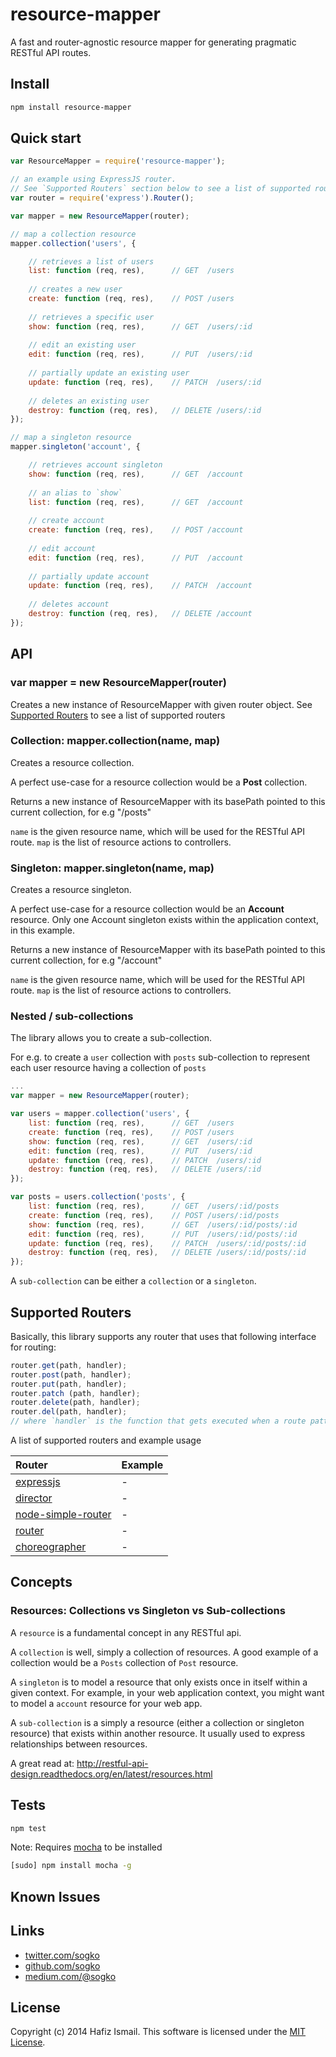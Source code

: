 # resource-mapper

A fast and router-agnostic resource mapper for generating pragmatic RESTful API routes.

## Install

```bash
npm install resource-mapper
```

## Quick start

```javascript
var ResourceMapper = require('resource-mapper');

// an example using ExpressJS router.
// See `Supported Routers` section below to see a list of supported routers
var router = require('express').Router();

var mapper = new ResourceMapper(router);

// map a collection resource
mapper.collection('users', {

    // retrieves a list of users
    list: function (req, res),      // GET  /users
    
    // creates a new user
    create: function (req, res),    // POST /users
    
    // retrieves a specific user
    show: function (req, res),      // GET  /users/:id
    
    // edit an existing user
    edit: function (req, res),      // PUT  /users/:id 
    
    // partially update an existing user
    update: function (req, res),    // PATCH  /users/:id
    
    // deletes an existing user
    destroy: function (req, res),   // DELETE /users/:id
});

// map a singleton resource
mapper.singleton('account', {

    // retrieves account singleton
    show: function (req, res),      // GET  /account
    
    // an alias to `show`
    list: function (req, res),      // GET  /account
    
    // create account
    create: function (req, res),    // POST /account
    
    // edit account
    edit: function (req, res),      // PUT  /account
    
    // partially update account
    update: function (req, res),    // PATCH  /account
    
    // deletes account
    destroy: function (req, res),   // DELETE /account
});
```

## API

### var mapper = new ResourceMapper(router)
Creates a new instance of ResourceMapper with given router object.
See [Supported Routers](#supported-routers) to see a list of supported routers

### Collection: mapper.collection(name, map)
Creates a resource collection. 

A perfect use-case for a resource collection would be a **Post** collection.

Returns a new instance of ResourceMapper with its basePath pointed to this current collection, for e.g "/posts"

```name``` is the given resource name, which will be used for the RESTful API route.
```map``` is the list of resource actions to controllers.


### Singleton: mapper.singleton(name, map)
Creates a resource singleton. 

A perfect use-case for a resource collection would be an **Account** resource. Only one Account singleton exists within the application context, in this example. 

Returns a new instance of ResourceMapper with its basePath pointed to this current collection, for e.g "/account"

```name``` is the given resource name, which will be used for the RESTful API route.
```map``` is the list of resource actions to controllers.

### Nested / sub-collections
The library allows you to create a sub-collection.

For e.g. to create a ```user``` collection with ```posts``` sub-collection to represent each user resource having a collection of ```posts```

```javascript
...
var mapper = new ResourceMapper(router);

var users = mapper.collection('users', {
    list: function (req, res),      // GET  /users
    create: function (req, res),    // POST /users
    show: function (req, res),      // GET  /users/:id
    edit: function (req, res),      // PUT  /users/:id 
    update: function (req, res),    // PATCH  /users/:id
    destroy: function (req, res),   // DELETE /users/:id
});

var posts = users.collection('posts', {
    list: function (req, res),      // GET  /users/:id/posts
    create: function (req, res),    // POST /users/:id/posts
    show: function (req, res),      // GET  /users/:id/posts/:id
    edit: function (req, res),      // PUT  /users/:id/posts/:id 
    update: function (req, res),    // PATCH  /users/:id/posts/:id
    destroy: function (req, res),   // DELETE /users/:id/posts/:id
});
```

A ```sub-collection``` can be either a ```collection``` or a ```singleton```.

## Supported Routers

Basically, this library supports any router that uses that following interface for routing:

```javascript
router.get(path, handler);
router.post(path, handler);
router.put(path, handler);
router.patch (path, handler);
router.delete(path, handler);
router.del(path, handler);
// where `handler` is the function that gets executed when a route pattern matches
```

A list of supported routers and example usage

| Router | Example |
|:-------|:--------|
| [expressjs](https://github.com/strongloop/express) | \- |
| [director](https://github.com/flatiron/director) | \- |
| [node-simple-router](https://github.com/sandy98/node-simple-router) | \- |
| [router](https://github.com/gett/router) | \- |
| [choreographer](https://github.com/laughinghan/choreographer) | \- |

## Concepts

### Resources: Collections vs Singleton vs Sub-collections


A ```resource``` is a fundamental concept in any RESTful api.

A ```collection``` is well, simply a collection of resources. A good example of a collection would be a ```Posts``` collection of ```Post``` resource.

A ```singleton``` is to model a resource that only exists once in itself within a given context.
For example, in your web application context, you might want to model a ```account``` resource for your web app.

A ```sub-collection``` is a simply a resource (either a collection or singleton resource) that exists within another resource. It usually used to express relationships between resources.


A great read at: http://restful-api-design.readthedocs.org/en/latest/resources.html


## Tests

```bash
npm test
```

Note: Requires [mocha](http://visionmedia.github.io/mocha/) to be installed

```bash
[sudo] npm install mocha -g
```

## Known Issues


## Links
* [twitter.com/sogko](https://twitter.com/sogko)
* [github.com/sogko](https://github.com/sogko)
* [medium.com/@sogko](https://medium.com/@sogko)

## License
Copyright (c) 2014 Hafiz Ismail. This software is licensed under the [MIT License](https://github.com/sogko/node-resource-mapper/raw/master/LICENSE).
